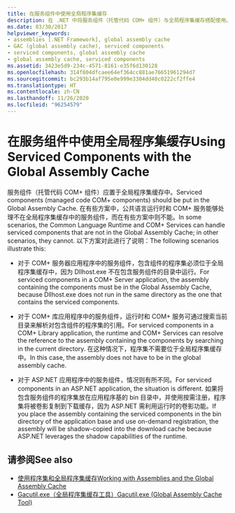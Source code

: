 ```yaml
---
title: 在服务组件中使用全局程序集缓存
description: 在 .NET 中将服务组件（托管代码 COM+ 组件）与全局程序集缓存搭配使用。 查看 CLR 和 COM+ 服务是否可以处理非 GAC 组件。
ms.date: 03/30/2017
helpviewer_keywords:
- assemblies [.NET Framework], global assembly cache
- GAC (global assembly cache), serviced components
- serviced components, global assembly cache
- global assembly cache, serviced components
ms.assetid: 3423e5d9-234c-4571-8161-e35f6d130128
ms.openlocfilehash: 314f804dfcaee64ef364cc881ae76651961294d7
ms.sourcegitcommit: bc293b14af795e0e999e3304dd40c0222cf2ffe4
ms.translationtype: HT
ms.contentlocale: zh-CN
ms.lasthandoff: 11/26/2020
ms.locfileid: "96254579"
---
```

# <a name="using-serviced-components-with-the-global-assembly-cache"></a><span data-ttu-id="87a23-104">在服务组件中使用全局程序集缓存</span><span class="sxs-lookup"><span data-stu-id="87a23-104">Using Serviced Components with the Global Assembly Cache</span></span>

<span data-ttu-id="87a23-105">服务组件（托管代码 COM+ 组件）应置于全局程序集缓存中。</span><span class="sxs-lookup"><span data-stu-id="87a23-105">Serviced components (managed code COM+ components) should be put in the Global Assembly Cache.</span></span> <span data-ttu-id="87a23-106">在有些方案中，公共语言运行时和 COM+ 服务能够处理不在全局程序集缓存中的服务组件，而在有些方案中则不能。</span><span class="sxs-lookup"><span data-stu-id="87a23-106">In some scenarios, the Common Language Runtime and COM+ Services can handle serviced components that are not in the Global Assembly Cache; in other scenarios, they cannot.</span></span> <span data-ttu-id="87a23-107">以下方案对此进行了说明：</span><span class="sxs-lookup"><span data-stu-id="87a23-107">The following scenarios illustrate this:</span></span>  
  
- <span data-ttu-id="87a23-108">对于 COM+ 服务器应用程序中的服务组件，包含组件的程序集必须位于全局程序集缓存中，因为 Dllhost.exe 不在包含服务组件的目录中运行。</span><span class="sxs-lookup"><span data-stu-id="87a23-108">For serviced components in a COM+ Server application, the assembly containing the components must be in the Global Assembly Cache, because Dllhost.exe does not run in the same directory as the one that contains the serviced components.</span></span>  
  
- <span data-ttu-id="87a23-109">对于 COM+ 库应用程序中的服务组件，运行时和 COM+ 服务可通过搜索当前目录来解析对包含组件的程序集的引用。</span><span class="sxs-lookup"><span data-stu-id="87a23-109">For serviced components in a COM+ Library application, the runtime and COM+ Services can resolve the reference to the assembly containing the components by searching in the current directory.</span></span> <span data-ttu-id="87a23-110">在这种情况下，程序集不需要位于全局程序集缓存中。</span><span class="sxs-lookup"><span data-stu-id="87a23-110">In this case, the assembly does not have to be in the global assembly cache.</span></span>  
  
- <span data-ttu-id="87a23-111">对于 ASP.NET 应用程序中的服务组件，情况则有所不同。</span><span class="sxs-lookup"><span data-stu-id="87a23-111">For serviced components in an ASP.NET application, the situation is different.</span></span> <span data-ttu-id="87a23-112">如果将包含服务组件的程序集放在应用程序基的 bin 目录中，并使用按需注册，程序集将被卷影复制到下载缓存，因为 ASP.NET 需利用运行时的卷影功能。</span><span class="sxs-lookup"><span data-stu-id="87a23-112">If you place the assembly containing the serviced components in the bin directory of the application base and use on-demand registration, the assembly will be shadow-copied into the download cache because ASP.NET leverages the shadow capabilities of the runtime.</span></span>  
  
## <a name="see-also"></a><span data-ttu-id="87a23-113">请参阅</span><span class="sxs-lookup"><span data-stu-id="87a23-113">See also</span></span>

- [<span data-ttu-id="87a23-114">使用程序集和全局程序集缓存</span><span class="sxs-lookup"><span data-stu-id="87a23-114">Working with Assemblies and the Global Assembly Cache</span></span>](working-with-assemblies-and-the-gac.md)
- [<span data-ttu-id="87a23-115">Gacutil.exe（全局程序集缓存工具）</span><span class="sxs-lookup"><span data-stu-id="87a23-115">Gacutil.exe (Global Assembly Cache Tool)</span></span>](../tools/gacutil-exe-gac-tool.md)
